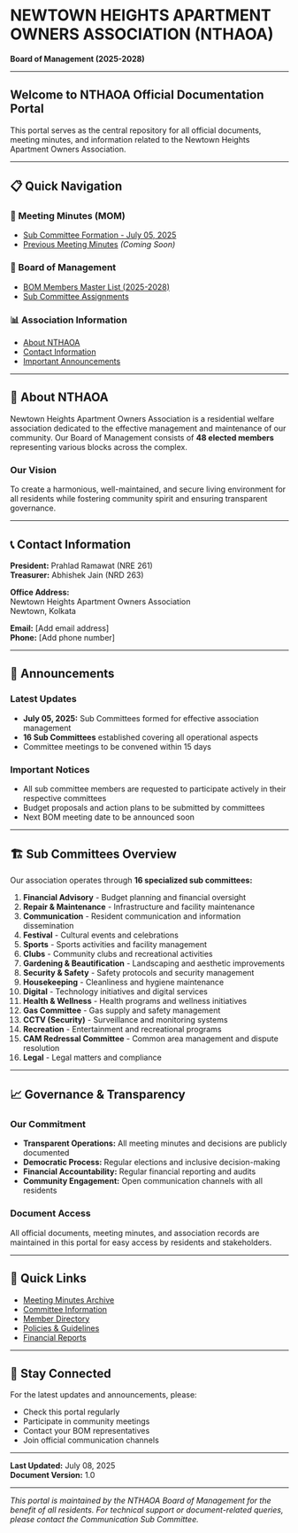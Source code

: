 # NEWTOWN HEIGHTS APARTMENT OWNERS ASSOCIATION (NTHAOA)
**Board of Management (2025-2028)**

---

## Welcome to NTHAOA Official Documentation Portal

This portal serves as the central repository for all official documents, meeting minutes, and information related to the Newtown Heights Apartment Owners Association.

---

## 📋 Quick Navigation

### 📝 Meeting Minutes (MOM)
- [Sub Committee Formation - July 05, 2025](./meetings/2025-07-05-subcommittee-formation.md)
- [Previous Meeting Minutes](#) *(Coming Soon)*

### 👥 Board of Management
- [BOM Members Master List (2025-2028)](./members/bom-master-list.md)
- [Sub Committee Assignments](./committees/sub-committees.md)

### 📊 Association Information
- [About NTHAOA](#about-nthaoa)
- [Contact Information](#contact-information)
- [Important Announcements](#announcements)

---

## 🏢 About NTHAOA

Newtown Heights Apartment Owners Association is a residential welfare association dedicated to the effective management and maintenance of our community. Our Board of Management consists of **48 elected members** representing various blocks across the complex.

### Our Vision
To create a harmonious, well-maintained, and secure living environment for all residents while fostering community spirit and ensuring transparent governance.

---

## 📞 Contact Information

**President:** Prahlad Ramawat (NRE 261)  
**Treasurer:** Abhishek Jain (NRD 263)  

**Office Address:**  
Newtown Heights Apartment Owners Association  
Newtown, Kolkata  

**Email:** [Add email address]  
**Phone:** [Add phone number]  

---

## 📢 Announcements

### Latest Updates
- **July 05, 2025:** Sub Committees formed for effective association management
- **16 Sub Committees** established covering all operational aspects
- Committee meetings to be convened within 15 days

### Important Notices
- All sub committee members are requested to participate actively in their respective committees
- Budget proposals and action plans to be submitted by committees
- Next BOM meeting date to be announced soon

---

## 🏗️ Sub Committees Overview

Our association operates through **16 specialized sub committees:**

1. **Financial Advisory** - Budget planning and financial oversight
2. **Repair & Maintenance** - Infrastructure and facility maintenance
3. **Communication** - Resident communication and information dissemination
4. **Festival** - Cultural events and celebrations
5. **Sports** - Sports activities and facility management
6. **Clubs** - Community clubs and recreational activities
7. **Gardening & Beautification** - Landscaping and aesthetic improvements
8. **Security & Safety** - Safety protocols and security management
9. **Housekeeping** - Cleanliness and hygiene maintenance
10. **Digital** - Technology initiatives and digital services
11. **Health & Wellness** - Health programs and wellness initiatives
12. **Gas Committee** - Gas supply and safety management
13. **CCTV (Security)** - Surveillance and monitoring systems
14. **Recreation** - Entertainment and recreational programs
15. **CAM Redressal Committee** - Common area management and dispute resolution
16. **Legal** - Legal matters and compliance

---

## 📈 Governance & Transparency

### Our Commitment
- **Transparent Operations:** All meeting minutes and decisions are publicly documented
- **Democratic Process:** Regular elections and inclusive decision-making
- **Financial Accountability:** Regular financial reporting and audits
- **Community Engagement:** Open communication channels with all residents

### Document Access
All official documents, meeting minutes, and association records are maintained in this portal for easy access by residents and stakeholders.

---

## 🔗 Quick Links

- [Meeting Minutes Archive](./meetings/)
- [Committee Information](./committees/)
- [Member Directory](./members/)
- [Policies & Guidelines](./policies/)
- [Financial Reports](./reports/)

---

## 📱 Stay Connected

For the latest updates and announcements, please:
- Check this portal regularly
- Participate in community meetings
- Contact your BOM representatives
- Join official communication channels

---

**Last Updated:** July 08, 2025  
**Document Version:** 1.0  

---

*This portal is maintained by the NTHAOA Board of Management for the benefit of all residents. For technical support or document-related queries, please contact the Communication Sub Committee.*
